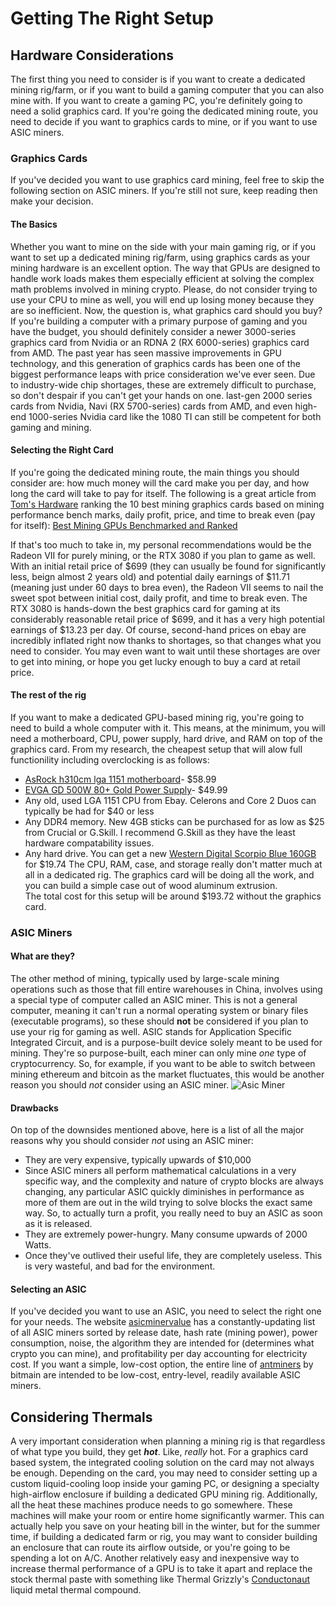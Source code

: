 # Getting The Right Setup  
## Hardware Considerations  
The first thing you need to consider is if you want to create a dedicated mining rig/farm, or if you want to build a gaming computer that you can also mine with.  If you want to create a gaming PC, you're definitely going to need a solid graphics card.  If you're going the dedicated mining route, you need to decide if you want to graphics cards to mine, or if you want to use ASIC miners.  
### Graphics Cards  
  If you've decided you want to use graphics card mining, feel free to skip the following section on ASIC miners.  If you're still not sure, keep reading then make your decision.  
#### The Basics
Whether you want to mine on the side with your main gaming rig, or if you want to set up a dedicated mining rig/farm, using graphics cards as your mining hardware is an excellent option.  The way that GPUs are designed to handle work loads makes them especially efficient at solving the complex math problems involved in mining crypto.  Please, do not consider trying to use your CPU to mine as well, you will end up losing money because they are so inefficient.  Now, the question is, what graphics card should you buy?  If you're building a computer with a primary purpose of gaming and you have the budget, you should definitely consider a newer 3000-series graphics card from Nvidia or an RDNA 2 (RX 6000-series) graphics card from AMD.  The past year has seen massive improvements in GPU technology, and this generation of graphics cards has been one of the biggest performance leaps with price consideration we've ever seen.  Due to industry-wide chip shortages, these are extremely difficult to purchase, so don't despair if you can't get your hands on one.  last-gen 2000 series cards from Nvidia, Navi (RX 5700-series) cards from AMD, and even high-end 1000-series Nvidia card like the 1080 TI can still be competent for both gaming and mining.
#### Selecting the Right Card
If you're going the dedicated mining route, the main things you should consider are: how much money will the card make you per day, and how long the card will take to pay for itself.  The following is a great article from [Tom's Hardware](https://www.tomshardware.com/) ranking the 10 best mining graphics cards based on mining performance bench marks, daily profit, price, and time to break even (pay for itself):
[Best Mining GPUs Benchmarked and Ranked](https://www.tomshardware.com/best-picks/best-mining-gpus-benchmarked-and-ranked)  

If that's too much to take in, my personal recommendations would be the Radeon VII for purely mining, or the RTX 3080 if you plan to game as well.  With an initial retail price of $699 (they can usually be found for significantly less, beign almost 2 years old) and potential daily earnings of $11.71 (meaning just under 60 days to brea even), the Radeon VII seems to nail the sweet spot between initial cost, daily profit, and time to break even.  The RTX 3080 is hands-down the best graphics card for gaming at its considerably reasonable retail price of $699, and it has a very high potential earnings of $13.23 per day.  Of course, second-hand prices on ebay are incredibly inflated right now thanks to shortages, so that changes what you need to consider.  You may even want to wait until these shortages are over to get into mining, or hope you get lucky enough to buy a card at retail price.  
#### The rest of the rig
If you want to make a dedicated GPU-based mining rig, you're going to need to build a whole computer with it.  This means, at the minimum, you will need a motherboard, CPU, power supply, hard drive, and RAM on top of the graphics card.  From my research, the cheapest setup that will alow full functionility including overclocking is as follows:
+ [AsRock h310cm lga 1151 motherboard](https://www.amazon.com/ASRock-H310CM-HDV-LGA1151-MicroATX-Motherboard/dp/B07PZFG21H)- $58.99
+ [EVGA GD 500W 80+ Gold Power Supply](https://www.amazon.com/EVGA-Warranty-Power-Supply-100-GD-0500-V1/dp/B07WC79PPN)- $49.99
+ Any old, used LGA 1151 CPU from Ebay.  Celerons and Core 2 Duos can typically be had for $40 or less
+ Any DDR4 memory.  New 4GB sticks can be purchased for as low as $25 from Crucial or G.Skill.  I recommend G.Skill as they have the least hardware compatability issues.
+ Any hard drive.  You can get a new [Western Digital Scorpio Blue 160GB](https://www.amazon.com/dp/B0037NYQ9I?tag=pcpapi-20&linkCode=ogi&th=1&psc=1) for $19.74
The CPU, RAM, case, and storage really don't matter much at all in a dedicated rig.  The graphics card will be doing all the work, and you can build a simple case out of wood aluminum extrusion.  
The total cost for this setup will be around $193.72 without the graphics card.
### ASIC Miners
#### What are they?
The other method of mining, typically used by large-scale mining operations such as those that fill entire warehouses in China, involves using a special type of computer called an ASIC miner.  This is not a general computer, meaning it can't run a normal operating system or binary files (executable programs), so these should **not** be considered if you plan to use your rig for gaming as well.  ASIC stands for Application Specific Integrated Circuit, and is a purpose-built device solely meant to be used for mining.  They're so purpose-built, each miner can only mine *one* type of cryptocurrency.  So, for example, if you want to be able to switch between mining ethereum and bitcoin as the market fluctuates, this would be another reason you should *not* consider using an ASIC miner.
![Asic Miner](https://images-na.ssl-images-amazon.com/images/I/61A%2BDonxfrL._AC_SL1184_.jpg)
#### Drawbacks
On top of the downsides mentioned above, here is a list of all the major reasons why you should consider _not_ using an ASIC miner:
+ They are very expensive, typically upwards of $10,000
+ Since ASIC miners all perform mathematical calculations in a very specific way, and the complexity and nature of crypto blocks are always changing, any particular ASIC quickly diminishes in performance as more of them are out in the wild trying to solve blocks the exact same way.  So, to actually turn a profit, you really need to buy an ASIC as soon as it is released.
+ They are extremely power-hungry.  Many consume upwards of 2000 Watts.
+ Once they've outlived their useful life, they are completely useless.  This is very wasteful, and bad for the environment.
#### Selecting an ASIC
If you've decided you want to use an ASIC, you need to select the right one for your needs.  The website [asicminervalue](https://www.asicminervalue.com/) has a constantly-updating list of all ASIC miners sorted by release date, hash rate (mining power), power consumption, noise, the algorithm they are intended for (determines what crypto you can mine), and profitability per day accounting for electricity cost.  If you want a simple, low-cost option, the entire line of [antminers](https://shop.bitmain.com/) by bitmain are intended to be low-cost, entry-level, readily available ASIC miners.
## Considering Thermals
A very important consideration when planning a mining rig is that regardless of what type you build, they get _**hot**_.  Like, _really_ hot.  For a graphics card based system, the integrated cooling solution on the card may not always be enough.  Depending on the card, you may need to consider setting up a custom liquid-cooling loop inside your gaming PC, or designing a specialty high-airflow enclosure if building a dedicated GPU mining rig.  Additionally, all the heat these machines produce needs to go somewhere.  These machines will make your room or entire home significantly warmer.  This can actually help you save on your heating bill in the winter, but for the summer time, if building a dedicated farm or rig, you may want to consider building an enclosure that can route its airflow outside, or you're going to be spending a lot on A/C.  Another relatively easy and inexpensive way to increase thermal performance of a GPU is to take it apart and replace the stock thermal paste with something like Thermal Grizzly's [Conductonaut](https://www.amazon.com/Thermal-Grizzly-Conductonaut-Grease-Paste/dp/B01A9KIGSI) liquid metal thermal compound.
